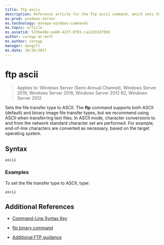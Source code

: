 ```yaml
---
title: ftp ascii
description: Reference article for the ftp ascii command, which sets the file transfer type to ASCII.
ms.prod: windows-server
ms.technology: manage-windows-commands
ms.topic: article
ms.assetid: 523be48e-eab0-4237-8fb5-ca222824f0b6
author: coreyp-at-msft
ms.author: coreyp
manager: dongill
ms.date: 10/16/2017
---
```


# ftp ascii

> Applies to: Windows Server (Semi-Annual Channel), Windows Server 2019, Windows Server 2016, Windows Server 2012 R2, Windows Server 2012

Sets the file transfer type to ASCII. The **ftp** command supports both ASCII (default) and binary image file transfer types, but we recommend using ASCII when transferring text files. In ASCII mode, character conversions to and from the network standard character set are performed. For example, end-of-line characters are converted as necessary, based on the target operating system.

## Syntax

```
ascii
```

### Examples

To set the file transfer type to ASCII, type:

```
ascii
```

## Additional References

- [Command-Line Syntax Key](command-line-syntax-key.md)

- [ftp binary command](ftp-binary.md)

- [Additional FTP guidance](https://docs.microsoft.com/previous-versions/orphan-topics/ws.10/cc756013(v=ws.10))
